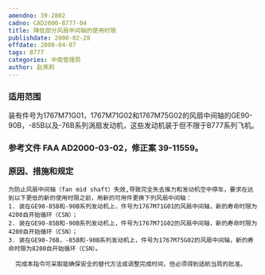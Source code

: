 ```yaml
---
amendno: 39-2802
cadno: CAD2000-B777-04
title: 降低部分风扇中间轴的使用时限
publishdate: 2000-02-28
effdate: 2000-04-07
tags: B777
categories: 中南管理局
author: 赵燕莉
---
```


### 适用范围 
装有件号为1767M71G01，1767M71G02和1767M75G02的风扇中间轴的GE90-90B，-85B以及-76B系列涡扇发动机，这些发动机装于但不限于B777系列飞机。

<!--more-->
### 参考文件    FAA AD2000-03-02，修正案 39-11559。

### 原因、措施和规定 
    为防止风扇中间轴（fan mid shaft）失效,导致完全失去推力和发动机空中停车，要求在达到以下更低的新的使用时限之前，用新的可用件更换下列风扇中间轴： 
    1. 装在GE90-85B和-90B系列发动机上，件号为1767M71G01的风扇中间轴，新的寿命时限为4200自开始循环（CSN）； 
    2. 装在GE90-85B和-90B系列发动机上，件号为1767M71G02的风扇中间轴，新的寿命时限为4200自开始循环（CSN）； 
    3. 装在GE90-76B，-85B和-90B系列发动机上，件号为1767M75G02的风扇中间轴，新的寿命时限为8200自开始循环（CSN）。 

      完成本指令可采取能确保安全的替代方法或调整完成时间，但必须得到适航当局的批准。
  
